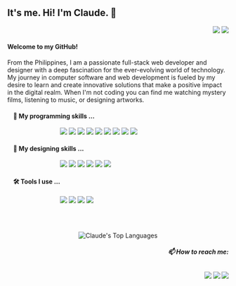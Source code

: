 <h2> It's me. Hi! I'm Claude. 👋  </h2>

<div align="right">

  ![](https://komarev.com/ghpvc/?username=jannclaude&color=6da29e&style=flat&label=Profile+Views) 
  <img src="https://img.shields.io/github/followers/jannclaude.svg?style=social&label=Follow&maxAge=2592000"/>
</div>

<h4>Welcome to my GitHub!</h4> 

From the Philippines, I am a passionate full-stack web developer and designer with a deep fascination for the ever-evolving world of technology. My journey in computer software and web development is fueled by my desire to learn and create innovative solutions that make a positive impact in the digital realm. When I'm not coding you can find me watching mystery films, listening to music, or designing artworks.

<h4>&nbsp; &nbsp; 🚀 My programming skills ...  </h4>

<p>
  <dl>
    <dd>
      <dl>
        <dd>
          <dl>
            <dd>
              <img src="https://img.shields.io/badge/HTML5-E34F26?style=for-the-badge&logo=html5&logoColor=white" />
              <img src="https://img.shields.io/badge/CSS3-1572B6?style=for-the-badge&logo=css3&logoColor=white" />
              <img src="https://img.shields.io/badge/Bootstrap-563D7C?style=for-the-badge&logo=bootstrap&logoColor=white" />
              <img src="https://img.shields.io/badge/JavaScript-F7DF1E?style=for-the-badge&logo=JavaScript&logoColor=white" />
              <img src="https://img.shields.io/badge/Node.js-43853D?style=for-the-badge&logo=node.js&logoColor=white" />
              <img src="https://img.shields.io/badge/Express.js-404D59?style=for-the-badge" />
              <img src="https://img.shields.io/badge/React-20232A?style=for-the-badge&logo=react&logoColor=61DAFB" />
              <img src="https://img.shields.io/badge/MongoDB-4EA94B?style=for-the-badge&logo=mongodb&logoColor=white" />
              <img src="https://img.shields.io/badge/Dart-0175C2?style=for-the-badge&logo=dart&logoColor=white" />
            </dd>
          </dl>
        </dd>
      </dl>
    </dd>
  </dl>
</p>

<h4>&nbsp; &nbsp; 🎨 My designing skills ...  </h4>

<p>
  <dl>
    <dd>
      <dl>
        <dd>
          <dl>
            <dd>
              <img src="https://img.shields.io/badge/Adobe%20Illustrator-FF9A00?style=for-the-badge&logo=adobe%20illustrator&logoColor=white" />
              <img src="https://img.shields.io/badge/Adobe%20Photoshop-31A8FF?style=for-the-badge&logo=Adobe%20Photoshop&logoColor=black" />
              <img src="https://img.shields.io/badge/Adobe%20XD-470137?style=for-the-badge&logo=Adobe%20XD&logoColor=#FF61F6" />
              <img src="https://img.shields.io/badge/Figma-F24E1E?style=for-the-badge&logo=figma&logoColor=white" />
              <img src="https://img.shields.io/badge/InVision-FF3366?style=for-the-badge&logo=InVision&logoColor=white" />
              <img src="https://img.shields.io/badge/blender-%23F5792A.svg?style=for-the-badge&logo=blender&logoColor=white" />
            </dd>
          </dl>
        </dd>
      </dl>
    </dd>
  </dl>
</p>

<h4>&nbsp; &nbsp; 🛠️ Tools I use ...  </h4>

<p>
  <dl>
    <dd>
      <dl>
        <dd>
          <dl>
            <dd>
              <img src="https://img.shields.io/badge/GIT-E44C30?style=for-the-badge&logo=git&logoColor=whit" />
              <img src="https://img.shields.io/badge/Postman-FF6C37?style=for-the-badge&logo=postman&logoColor=white" />
              <img src="https://img.shields.io/badge/Visual_Studio_Code-0078D4?style=for-the-badge&logo=visual%20studio%20code&logoColor=white" />
              <img src="https://img.shields.io/badge/Heroku-430098?style=for-the-badge&logo=heroku&logoColor=white" />
            </dd>
          </dl>
        </dd>
      </dl>
    </dd>
  </dl>
</p>


<!--
**jannclaude/jannclaude** is a ✨ _special_ ✨ repository because its `README.md` (this file) appears on your GitHub profile.

Here are some ideas to get you started:

- 🔭 I’m currently working on ...
- 🌱 I’m currently learning ...
- 👯 I’m looking to collaborate on ...
- 🤔 I’m looking for help with ...
- 💬 Ask me about ...
- 📫 How to reach me: ...
- 😄 Pronouns: ...
- ⚡ Fun fact: ...
-->
<br />
<br />

<div align="center">
  
  ![Claude's Top Languages](https://github-readme-stats.vercel.app/api/top-langs/?username=jannclaude&show_icons=true&title_color=c9d1d9&icon_color=f6c32c&border_color=373b42&text_color=f2f2f2&bg_color=21262d&border_radius=8&count_private=true&layout=compact)
</div>


<p align="right">
  <h5 align="right">📫 How to reach me:  

  <br />
  <br />
  
  <a href="https://www.linkedin.com/in/jannclaudejesus/"><img src="https://img.shields.io/badge/LinkedIn-0077B5?style=for-the-badge&logo=linkedin&logoColor=white"/></a>
  <a href="https://jannclaude.github.io/rep-webportfolio/"><img src="https://img.shields.io/badge/website-000000?style=for-the-badge&logo=About.me&logoColor=white"/></a>
  <a href="https://www.behance.net/jannclaude"><img src="https://img.shields.io/badge/-Behance-blue?style=for-the-badge&logo=behance&logoColor=white"/></a>
  </h5>
  
</p>
